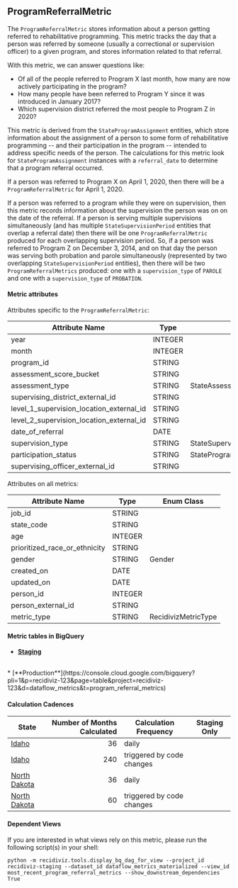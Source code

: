 ## ProgramReferralMetric

The `ProgramReferralMetric` stores information about a person getting referred to rehabilitative programming. This metric tracks the day that a person was referred by someone (usually a correctional or supervision officer) to a given program, and stores information related to that referral.

With this metric, we can answer questions like:

- Of all of the people referred to Program X last month, how many are now actively participating in the program?
- How many people have been referred to Program Y since it was introduced in January 2017?
- Which supervision district referred the most people to Program Z in 2020?

 
This metric is derived from the `StateProgramAssignment` entities, which store information about the assignment of a person to some form of rehabilitative programming -- and their participation in the program -- intended to address specific needs of the person. The calculations for this metric look for `StateProgramAssignment` instances with a `referral_date` to determine that a program referral occurred. 

If a person was referred to Program X on April 1, 2020, then there will be a `ProgramReferralMetric` for April 1, 2020.

If a person was referred to a program while they were on supervision, then this metric records information about the supervision the person was on on the date of the referral. If a person is serving multiple supervisions simultaneously (and has multiple `StateSupervisionPeriod` entities that overlap a referral date) then there will be one `ProgramReferralMetric` produced for each overlapping supervision period. So, if a person was referred to Program Z on December 3, 2014, and on that day the person was serving both probation and parole simultaneously (represented by two overlapping `StateSupervisionPeriod` entities), then there will be two `ProgramReferralMetrics` produced: one with a `supervision_type` of `PAROLE` and one with a `supervision_type` of `PROBATION`.


#### Metric attributes
Attributes specific to the `ProgramReferralMetric`:

|           **Attribute Name**           |**Type**|             **Enum Class**              |
|----------------------------------------|--------|-----------------------------------------|
|year                                    |INTEGER |                                         |
|month                                   |INTEGER |                                         |
|program_id                              |STRING  |                                         |
|assessment_score_bucket                 |STRING  |                                         |
|assessment_type                         |STRING  |StateAssessmentType                      |
|supervising_district_external_id        |STRING  |                                         |
|level_1_supervision_location_external_id|STRING  |                                         |
|level_2_supervision_location_external_id|STRING  |                                         |
|date_of_referral                        |DATE    |                                         |
|supervision_type                        |STRING  |StateSupervisionPeriodSupervisionType    |
|participation_status                    |STRING  |StateProgramAssignmentParticipationStatus|
|supervising_officer_external_id         |STRING  |                                         |


Attributes on all metrics:

|     **Attribute Name**      |**Type**|  **Enum Class**   |
|-----------------------------|--------|-------------------|
|job_id                       |STRING  |                   |
|state_code                   |STRING  |                   |
|age                          |INTEGER |                   |
|prioritized_race_or_ethnicity|STRING  |                   |
|gender                       |STRING  |Gender             |
|created_on                   |DATE    |                   |
|updated_on                   |DATE    |                   |
|person_id                    |INTEGER |                   |
|person_external_id           |STRING  |                   |
|metric_type                  |STRING  |RecidivizMetricType|


#### Metric tables in BigQuery

* [**Staging**](https://console.cloud.google.com/bigquery?pli=1&p=recidiviz-staging&page=table&project=recidiviz-staging&d=dataflow_metrics&t=program_referral_metrics)
<br/>
* [**Production**](https://console.cloud.google.com/bigquery?pli=1&p=recidiviz-123&page=table&project=recidiviz-123&d=dataflow_metrics&t=program_referral_metrics)
<br/>

#### Calculation Cadences

|                 **State**                  |**Number of Months Calculated**|**Calculation Frequency**|**Staging Only**|
|--------------------------------------------|------------------------------:|-------------------------|----------------|
|[Idaho](../../states/idaho.md)              |                             36|daily                    |                |
|[Idaho](../../states/idaho.md)              |                            240|triggered by code changes|                |
|[North Dakota](../../states/north_dakota.md)|                             36|daily                    |                |
|[North Dakota](../../states/north_dakota.md)|                             60|triggered by code changes|                |


#### Dependent Views

If you are interested in what views rely on this metric, please run the following script(s) in your shell:

```python -m recidiviz.tools.display_bq_dag_for_view --project_id recidiviz-staging --dataset_id dataflow_metrics_materialized --view_id most_recent_program_referral_metrics --show_downstream_dependencies True```

